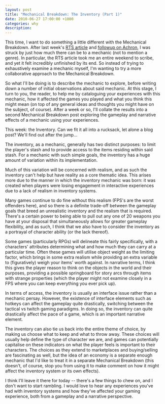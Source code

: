 ```yaml
---
layout: post
title: "Mechanical Breakdown: The Inventory (Part 1)"
date: 2010-06-27 17:00:00 +1000
categories: why
description: 
---
```

This time, I want to do something a little different with the Mechanical Breakdown. After last week's [RTS article](/why/2010/06/20/mechanical-breakdown-the-rts.html) and [followup on Achron](/why/2010/06/23/achron-real-time-just-got-complicated.html), I was struck by just how much there can be to a mechanic (not to mention a genre). In particular, the RTS article took me an entire weekend to scribe, and yet it felt incredibly unfinished by its end. So instead of trying to exhaustively examine a mechanic myself, I'm wanting to try a more collaborative approach to the Mechanical Breakdown.

So what I'll be doing is to describe the mechanic to explore, before writing down a number of initial observations about said mechanic. At this stage, I turn to you, the reader, to help me by cataloguing your experiences with this mechanic, how it affected the games you played and what you think this might mean (on top of any general ideas and thoughts you might have on the subject, of course). After a week or so, I'll collate the results into a second Mechanical Breakdown post exploring the gameplay and narrative effects of a mechanic using your experiences.

This week: the Inventory. Can we fit it all into a rucksack, let alone a blog post? We'll find out after the jump...

The inventory, as a mechanic, generally has two distinct purposes: to limit the player's stash and to provide access to the items residing within said stash. For a mechanic with such simple goals, the inventory has a huge amount of variation within its implementation.

Much of this variation will be concerned with realism, and as such the inventory can't help but have reality as a core thematic idea. This arises more due to the manner in which the inventory mechanic was born: it was created when players were losing engagement in interactive experiences due to a lack of realism in inventory systems.

Many games continue to do fine without this realism (FPS's are the worst offenders here), and so there is a definite trade-off between the gameplay goals that breed an unrealistic inventory and the realism that is required. There's a certain power to being able to pull out any one of 20 weapons you have at your disposal that simultaneously allows for greater gameplay flexibility, and as such, I think that we also have to consider the inventory as a portrayal of character ability (or the lack thereof).

Some games (particularly RPGs) will delineate this fairly specifically, with a characters' attributes determining what and how much they can carry at a particular time. Often these games will utilise object weight as the limiting factor, which brings in some extra realism while providing an extra variable to (figuratively) weigh your items' worth against. In narrative terms, I think this gives the player reason to think on the objects in the world and their purposes, providing a possible springboard for story arcs through items with strange properties (which the player might not examine closely in a FPS where you can keep everything you ever pick up).

In terms of access, the inventory is usually an interface issue rather than a mechanic persay. However, the existence of interface elements such as hotkeys can affect the gameplay quite drastically, switching between the tactical vs twitch gaming paradigms. In doing so, the inventory can quite drastically affect the pace of a game, which is an important narrative element.

The inventory can also tie us back into the entire theme of choice, by making us choose what to keep and what to throw away. These choices will usually help define the type of character we are, and games can potentially capitalise on these indicators on what the player feels is important to their characters. The choices as they extend to marketplaces and buying/selling are fascinating as well, but the idea of an economy is a separate enough mechanic that I'd like to treat it in a separate Mechanical Breakdown (this doesn't, of course, stop you from using it to make comment on how it might affect the inventory system or its own effects).

I think I'll leave it there for today -- there's a few things to chew on, and I don't want to start rambling. I would love to hear any experiences you've had with inventory systems and how they've affected your gaming experience, both from a gameplay and a narrative perspective.
